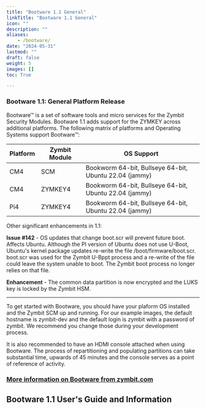 ```yaml
---
title: "Bootware 1.1 General"
linkTitle: "Bootware 1.1 General"
icon: ""
description: ""
aliases:
    - /bootware/
date: "2024-05-31"
lastmod: ""
draft: false
weight: 5
images: []
toc: True

---
```



### Bootware 1.1: General Platform Release

Bootware™ is a set of software tools and micro services for the Zymbit Security Modules. Bootware 1.1 adds support for the ZYMKEY across additional platforms. The following matrix of platforms and Operating Systems support Bootware™:

| Platform | Zymbit Module | OS Support |
| ----- | ----- | ----- |
| CM4 | SCM | Bookworm 64-bit, Bullseye 64-bit, Ubuntu 22.04 (jammy) |
| CM4 | ZYMKEY4 | Bookworm 64-bit, Bullseye 64-bit, Ubuntu 22.04 (jammy) |
| Pi4 | ZYMKEY4 | Bookworm 64-bit, Bullseye 64-bit, Ubuntu 22.04 (jammy) |

Other significant enhancements in 1.1:

**Issue #142** - OS updates that change boot.scr will prevent future boot. Affects Ubuntu. Although the PI version of Ubuntu does not use U-Boot, Ubuntu's kernel package updates re-write the file /boot/firmware/boot.scr. boot.scr was used for the Zymbit U-Bppt process and a re-write of the file could leave the system unable to boot. The Zymbit boot process no longer relies on that file.

**Enhancement** - The common data partition is now encrypted and the LUKS key is locked by the Zymbit HSM.

---

To get started with Bootware, you should have your plaform OS installed and the Zymbit SCM up and running. For our example images, the default hostname is zymbit-dev and the default login is zymbit with a password of zymbit. We recommend you change those during your development process.

It is also recommended to have an HDMI console attached when using Bootware. The process of repartitioning and populating partitions can take substantial time, upwards of 45 minutes and the console serves as a point of reference of activity.

### [More information on Bootware  from zymbit.com](https://www.zymbit.com/bootware/)

## Bootware 1.1 User's Guide and Information

